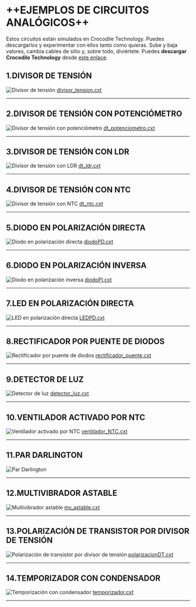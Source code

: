 # ++EJEMPLOS DE CIRCUITOS ANALÓGICOS++

Estos circuitos están simulados en Crocodile Technology. Puedes descargarlos y experimentar con ellos tanto como quieras. Sube y baja valores, cambia cables de sitio y, sobre todo, diviértete.
Puedes **descargar Crocodile Technology** desde [este enlace](https://github.com/angelmicelti/TecnoVilladiego4/raw/master/ElecAnalogica/software/Cocodrile%20Technology%206.07%5BPortable%5D.zip).

## 1.DIVISOR DE TENSIÓN
![Divisor de tensión](img/divisor_tension.png "Divisor de tensión")
[divisor_tension.cxt](divisor_tension.cxt)

- - -
## 2.DIVISOR DE TENSIÓN CON POTENCIÓMETRO
![Divisor de tensión con potenciómetro](img/dt_potenciometro.png "Divisor de tensión con potenciómetro")
[dt_potenciometro.cxt](dt_potenciometro.cxt)


- - -
## 3.DIVISOR DE TENSIÓN CON LDR
![Divisor de tensión con LDR](img/dt_ldr.png "Divisor de tensión con LDR")
[dt_ldr.cxt](dt_ldr.cxt)


- - -
## 4.DIVISOR DE TENSIÓN CON NTC
![Divisor de tensión con NTC](img/dt_ntc.png "Divisor de tensión con NTC")
[dt_ntc.cxt](dt_ntc.cxt)


- - -
## 5.DIODO EN POLARIZACIÓN DIRECTA
![Diodo en polarización directa](img/diodoPD.png "Diodo en polarización directa")
[diodoPD.cxt](diodoPD.cxt)


- - -
## 6.DIODO EN POLARIZACIÓN INVERSA
![Diodo en polarización inversa](img/diodoPI.png "Diodo en polarización inversa")
[diodoPI.cxt](diodoPI.cxt)


- - -
## 7.LED EN POLARIZACIÓN DIRECTA
![LED en polarización directa](img/LEDPD.png "LED en polarización directa")
[LEDPD.cxt](LEDPD.cxt)


- - -
## 8.RECTIFICADOR POR PUENTE DE DIODOS
![Rectificador por puente de diodos](img/rectificador_puente.png "Rectificador por puente de diodos")
[rectificador_puente.cxt](rectificador_puente.cxt)


- - -
## 9.DETECTOR DE LUZ
![Detector de luz](img/detector_luz.png "Detector de luz")
[detector_luz.cxt](detector_luz.cxt)


- - -
## 10.VENTILADOR ACTIVADO POR NTC
![Ventilador activado por NTC](img/ventilador_NTC.png "Ventilador activado por NTC")
[ventilador_NTC.cxt](ventilador_NTC.cxt)


- - -
## 11.PAR DARLINGTON
![Par Darlington](img/par_darlington.jpg "Par Darlington")


- - -
## 12.MULTIVIBRADOR ASTABLE
![Multivibrador astable](img/mv_astable.png "Multivibrador astable")
[mv_astable.cxt](mv_astable.cxt)


- - -
## 13.POLARIZACIÓN DE TRANSISTOR POR DIVISOR DE TENSIÓN
![Polarización de transistor por divisor de tensión](img/polarizacionDT.png "Polarización de transistor por divisor de tensión")
[polarizacionDT.cxt](polarizacionDT.cxt)


- - -
## 14.TEMPORIZADOR CON CONDENSADOR
![Temporización con condensador](img/temporizador.png "Temporizador con condensador")
[temporizador.cxt](temporizador.cxt)


- - -

